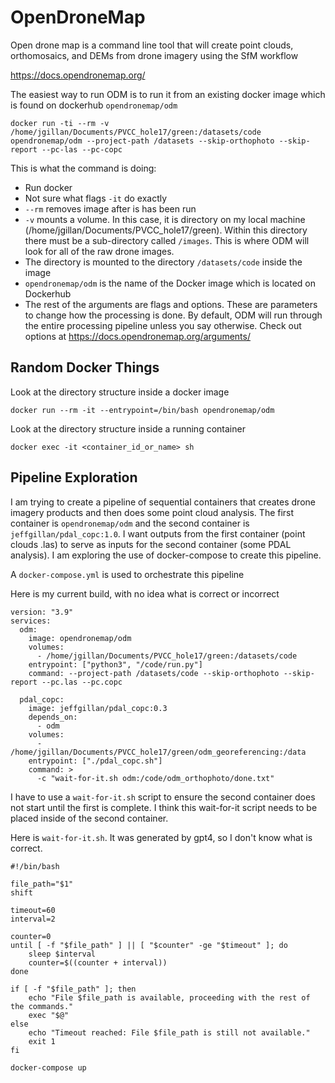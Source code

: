 # OpenDroneMap

Open drone map is a command line tool that will create point clouds, orthomosaics, and DEMs from drone imagery using the SfM workflow

https://docs.opendronemap.org/

The easiest way to run ODM is to run it from an existing docker image which is found on dockerhub
`opendronemap/odm`


```
docker run -ti --rm -v /home/jgillan/Documents/PVCC_hole17/green:/datasets/code  opendronemap/odm --project-path /datasets --skip-orthophoto --skip-report --pc-las --pc-copc 
```

This is what the command is doing:

* Run docker
* Not sure what flags `-it` do exactly
* `--rm` removes image after is has been run
* `-v` mounts a volume. In this case, it is directory on my local machine (/home/jgillan/Documents/PVCC_hole17/green). Within this directory there must be a sub-directory called `/images`. This is where ODM will look for all of the raw drone images. 
* The directory is mounted to the directory `/datasets/code` inside the image
* `opendronemap/odm` is the name of the Docker image which is located on Dockerhub
* The rest of the arguments are flags and options. These are parameters to change how the processing is done. By default, ODM will run through the entire processing pipeline unless you say otherwise. Check out options at https://docs.opendronemap.org/arguments/



## Random Docker Things
Look at the directory structure inside a docker image
```
docker run --rm -it --entrypoint=/bin/bash opendronemap/odm
```
Look at the directory structure inside a running container
```
docker exec -it <container_id_or_name> sh
```

## Pipeline Exploration
I am trying to create a pipeline of sequential containers that creates drone imagery products and then does some point cloud analysis. The first container is `opendronemap/odm` and the second container is `jeffgillan/pdal_copc:1.0`. I want outputs from the first container (point clouds .las) to serve as inputs for the second container (some PDAL analysis). I am exploring the use of docker-compose to create this pipeline. 

A `docker-compose.yml` is used to orchestrate this pipeline

Here is my current build, with no idea what is correct or incorrect 
```
version: "3.9"
services:
  odm:
    image: opendronemap/odm
    volumes:
      - /home/jgillan/Documents/PVCC_hole17/green:/datasets/code
    entrypoint: ["python3", "/code/run.py"]
    command: --project-path /datasets/code --skip-orthophoto --skip-report --pc.las --pc.copc

  pdal_copc:
    image: jeffgillan/pdal_copc:0.3
    depends_on:
      - odm
    volumes:
      - /home/jgillan/Documents/PVCC_hole17/green/odm_georeferencing:/data
    entrypoint: ["./pdal_copc.sh"]
    command: >
      -c "wait-for-it.sh odm:/code/odm_orthophoto/done.txt"
```      
I have to use a `wait-for-it.sh` script to ensure the second container does not start until the first is complete. I think this wait-for-it script needs to be placed inside of the second container.  

Here is `wait-for-it.sh`. It was generated by gpt4, so I don't know what is correct. 
```
#!/bin/bash

file_path="$1"
shift

timeout=60
interval=2

counter=0
until [ -f "$file_path" ] || [ "$counter" -ge "$timeout" ]; do
    sleep $interval
    counter=$((counter + interval))
done

if [ -f "$file_path" ]; then
    echo "File $file_path is available, proceeding with the rest of the commands."
    exec "$@"
else
    echo "Timeout reached: File $file_path is still not available."
    exit 1
fi
```

`docker-compose up`
